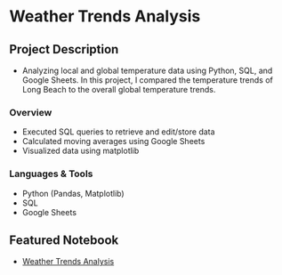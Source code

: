 # Weather Trends Analysis
## Project Description
* Analyzing local and global temperature data using Python, SQL, and Google Sheets. In this project, I compared the temperature trends of Long Beach to the overall global temperature trends.

### Overview
  - Executed SQL queries to retrieve and edit/store data
  - Calculated moving averages using Google Sheets
  - Visualized data using matplotlib
  
### Languages & Tools
* Python (Pandas, Matplotlib)
* SQL 
* Google Sheets

## Featured Notebook
* [Weather Trends Analysis](https://dpghazi.github.io/projects/weather-trends-analysis.html)
